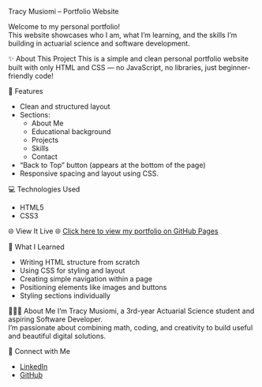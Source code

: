 Tracy Musiomi – Portfolio Website

Welcome to my personal portfolio!  
This website showcases who I am, what I’m learning, and the skills I’m building in actuarial science and software development.

✨ About This Project
This is a simple and clean personal portfolio website built with only HTML and CSS — no JavaScript, no libraries, just beginner-friendly code!

🔧 Features
- Clean and structured layout
- Sections:
  - About Me
  - Educational background
  - Projects
  - Skills
  - Contact
- “Back to Top” button (appears at the bottom of the page)
- Responsive spacing and layout using CSS.

💻 Technologies Used
- HTML5
- CSS3

🌐 View It Live
🌐 [Click here to view my portfolio on GitHub Pages](https://timm927.github.io/hack-a-thon1/)

📘 What I Learned
- Writing HTML structure from scratch  
- Using CSS for styling and layout  
- Creating simple navigation within a page  
- Positioning elements like images and buttons  
- Styling sections individually 

 👩🏽‍💻 About Me
I’m Tracy Musiomi, a 3rd-year Actuarial Science student and aspiring Software Developer.  
I’m passionate about combining math, coding, and creativity to build useful and beautiful digital solutions.

🔗 Connect with Me
- [LinkedIn](https://linkedin.com/in/tracy-imbosa-20052025t)  
- [GitHub](https://github.com/timm927/bug-free-happiness)
